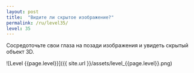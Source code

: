 ```yaml
---
layout: post
title:  "Видите ли скрытое изображение?"
permalink: /ru/level35/
level: 35
---
```

Сосредоточьте свои глаза на позади изображения и увидеть скрытый объект 3D.

![Level {{page.level}}]({{ site.url }}/assets/level_{{page.level}}.png)
